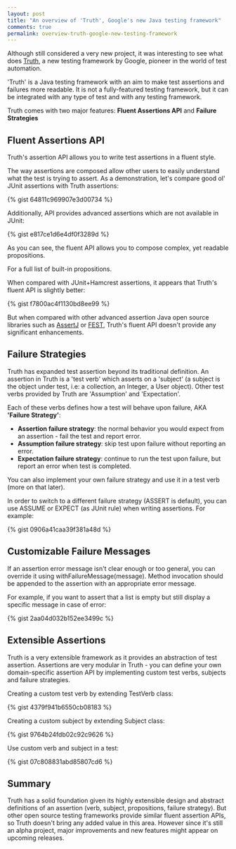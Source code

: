 ```yaml
---
layout: post
title: "An overview of 'Truth', Google's new Java testing framework"
comments: true
permalink: overview-truth-google-new-testing-framework
---
```

Although still considered a very new project, it was interesting to see what does [Truth](https://google.github.io/truth/), a new testing framework by Google, pioneer in the world of test automation.

'Truth' is a Java testing framework with an aim to make test assertions and failures more readable.
It is not a fully-featured testing framework, but it can be integrated with any type of test and with any testing framework.

Truth comes with two major features: __Fluent Assertions API__ and __Failure Strategies__

## Fluent Assertions API

Truth's assertion API allows you to write test assertions in a fluent style.

The way assertions are composed allow other users to easily understand what the test is trying to assert.
As a demonstration, let's compare good ol' JUnit assertions with Truth assertions:

{% gist 64811c969907e3d00734 %}

Additionally, API provides advanced assertions which are not available in JUnit:

{% gist e817ce1d6e4df0f3289d %}

As you can see, the fluent API allows you to compose complex, yet readable propositions.

For a full list of built-in propositions.

When compared with JUnit+Hamcrest assertions, it appears that Truth's fluent API is slightly better:

{% gist f7800ac4f1130bd8ee99 %}

But when compared with other advanced assertion Java open source libraries such as [AssertJ](http://joel-costigliola.github.io/assertj/) or [FEST](https://code.google.com/p/fest/), Truth's fluent API doesn't provide any significant enhancements.

## Failure Strategies

Truth has expanded test assertion beyond its traditional definition. An assertion in Truth is a 'test verb' which asserts on a 'subject' (a subject is the object under test, i.e: a collection, an Integer, a User object).
Other test verbs provided by Truth are 'Assumption' and 'Expectation'. 

Each of these verbs defines how a test will behave upon failure, AKA __'Failure Strategy'__:

  - __Assertion failure strategy__: the normal behavior you would expect from an assertion - fail the test and report error.
  - __Assumption failure strategy__: skip test upon failure without reporting an error.
  - __Expectation failure strategy__: continue to run the test upon failure, but report an error when test is completed.

You can also implement your own failure strategy and use it in a test verb (more on that later).

In order to switch to a different failure strategy (ASSERT is default), you can use ASSUME or EXPECT (as JUnit rule) when writing assertions. For example:

{% gist 0906a41caa39f381a48d %}

## Customizable Failure Messages

If an assertion error message isn't clear enough or too general, you can override it using withFailureMessage(message). Method invocation should be appended to the assertion with an appropriate error message.

For example, if you want to assert that a list is empty but still display a specific message in case of error:

{% gist 2aa04d032b152ee3499c %}

## Extensible Assertions

Truth is a very extensible framework as it provides an abstraction of test assertion.
Assertions are very modular in Truth -  you can define your own domain-specific assertion API by implementing custom test verbs, subjects and failure strategies.

Creating a custom test verb by extending TestVerb class:

{% gist 4379f941b6550cb08183 %}

Creating a custom subject by extending Subject class:

{% gist 9764b24fdb02c92c9626 %}

Use custom verb and subject in a test:

{% gist 07c808831abd85807cd6 %}

## Summary

Truth has a solid foundation given its highly extensible design and abstract definitions of an assertion (verb, subject, propositions, failure strategy).
But other open source testing frameworks provide similar fluent assertion APIs, so Truth doesn't bring any added value in this area.
However since it's still an alpha project, major improvements and new features might appear on upcoming releases.
